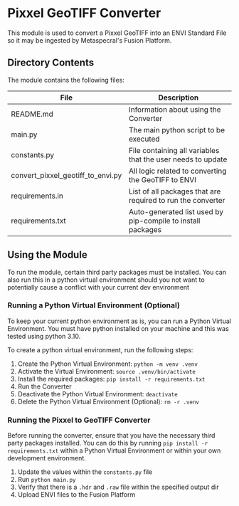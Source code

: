 # Pixxel GeoTIFF Converter

This module is used to convert a Pixxel GeoTIFF into an ENVI Standard File so it may be ingested by Metaspecral's Fusion Platform.

## Directory Contents

The module contains the following files:

| File                              | Description                                                 |
| --------------------------------- |-------------------------------------------------------------|
| README.md                         | Information about using the Converter                       |
| main.py                           | The main python script to be executed                       |
| constants.py                      | File containing all variables that the user needs to update |
| convert_pixxel_geotiff_to_envi.py | All logic related to converting the GeoTIFF to ENVI         |
| requirements.in                   | List of all packages that are required to run the converter |
| requirements.txt                  | Auto-generated list used by pip-compile to install packages |

## Using the Module

To run the module, certain third party packages must be installed. You can also run this in a python virtual environment should you not want to potentially cause a conflict with your current dev environment

### Running a Python Virtual Environment (Optional)

To keep your current python environment as is, you can run a Python Virtual Environment. You must have python installed on your machine and this was tested using python 3.10.

To create a python virtual environment, run the following steps:

1. Create the Python Virtual Environment: `python -m venv .venv`
2. Activate the Virtual Environment: `source .venv/bin/activate`
3. Install the required packages: `pip install -r requirements.txt`
4. Run the Converter
5. Deactivate the Python Virtual Environment: `deactivate`
6. Delete the Python Virtual Environment (Optional): `rm -r .venv`

### Running the Pixxel to GeoTIFF Converter

Before running the converter, ensure that you have the necessary third party packages installed. You can do this by running `pip install -r requirements.txt` within a Python Virtual Environment or within your own development environment.

1. Update the values within the `constants.py` file
2. Run `python main.py`
3. Verify that there is a `.hdr` and `.raw` file within the specified output dir
4. Upload ENVI files to the Fusion Platform
